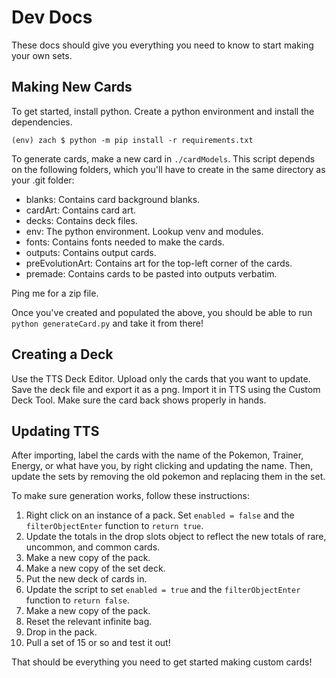 # Dev Docs

These docs should give you everything you need to know to start making your own sets.

## Making New Cards

To get started, install python.
Create a python environment and install the dependencies.

```
(env) zach $ python -m pip install -r requirements.txt
```

To generate cards, make a new card in `./cardModels`.
This script depends on the following folders, which you'll have to create in the same directory as your .git folder:

* blanks: Contains card background blanks.
* cardArt: Contains card art.
* decks: Contains deck files.
* env: The python environment.
Lookup venv and modules.
* fonts: Contains fonts needed to make the cards.
* outputs: Contains output cards.
* preEvolutionArt: Contains art for the top-left corner of the cards.
* premade: Contains cards to be pasted into outputs verbatim.

Ping me for a zip file.

Once you've created and populated the above, you should be able to run `python generateCard.py` and take it from there!

## Creating a Deck

Use the TTS Deck Editor.
Upload only the cards that you want to update.
Save the deck file and export it as a png.
Import it in TTS using the Custom Deck Tool.
Make sure the card back shows properly in hands.

## Updating TTS

After importing, label the cards with the name of the Pokemon, Trainer, Energy, or what have you, by right clicking and updating the name.
Then, update the sets by removing the old pokemon and replacing them in the set.

To make sure generation works, follow these instructions:

1. Right click on an instance of a pack.
Set `enabled = false` and the `filterObjectEnter` function to `return true`.
1. Update the totals in the drop slots object to reflect the new totals of rare, uncommon, and common cards.
1. Make a new copy of the pack.
1. Make a new copy of the set deck.
1. Put the new deck of cards in.
1. Update the script to set `enabled = true` and the `filterObjectEnter` function to `return false`.
1. Make a new copy of the pack.
1. Reset the relevant infinite bag.
1. Drop in the pack.
1. Pull a set of 15 or so and test it out!

That should be everything you need to get started making custom cards!

